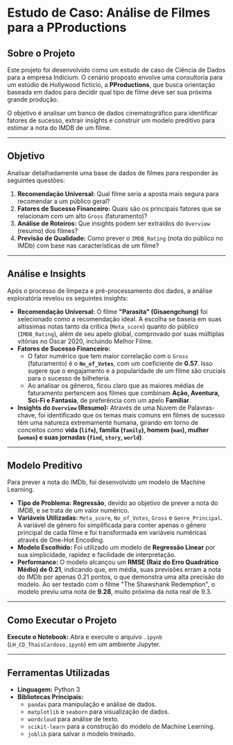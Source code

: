 # Estudo de Caso: Análise de Filmes para a PProductions

## Sobre o Projeto

Este projeto foi desenvolvido como um estudo de caso de Ciência de Dados para a empresa Indicium. O cenário proposto envolve uma consultoria para um estúdio de Hollywood fictício, a **PProductions**, que busca orientação baseada em dados para decidir qual tipo de filme deve ser sua próxima grande produção.

O objetivo é analisar um banco de dados cinematográfico para identificar fatores de sucesso, extrair insights e construir um modelo preditivo para estimar a nota do IMDB de um filme.

---

## Objetivo

Analisar detalhadamente uma base de dados de filmes para responder às seguintes questões:

1.  **Recomendação Universal:** Qual filme seria a aposta mais segura para recomendar a um público geral?
2.  **Fatores de Sucesso Financeiro:** Quais são os principais fatores que se relacionam com um alto `Gross` (faturamento)?
3.  **Análise de Roteiros:** Que insights podem ser extraídos do `Overview` (resumo) dos filmes?
4.  **Previsão de Qualidade:** Como prever o `IMDB_Rating` (nota do público no IMDb) com base nas características de um filme?

---

## Análise e Insights

Após o processo de limpeza e pré-processamento dos dados, a análise exploratória revelou os seguintes insights:

* **Recomendação Universal:** O filme **"Parasita" (Gisaengchung)** foi selecionado como a recomendação ideal. A escolha se baseia em suas altíssimas notas tanto da crítica (`Meta_score`) quanto do público (`IMDB_Rating`), além de seu apelo global, comprovado por suas múltiplas vitórias no Oscar 2020, incluindo Melhor Filme.
* **Fatores de Sucesso Financeiro:**
    * O fator numérico que tem maior correlação com o `Gross` (faturamento) é o **`No_of_Votes`**, com um coeficiente de **0.57**. Isso sugere que o engajamento e a popularidade de um filme são cruciais para o sucesso de bilheteria.
    * Ao analisar os gêneros, ficou claro que as maiores médias de faturamento pertencem aos filmes que combinam **Ação, Aventura, Sci-Fi e Fantasia**, de preferência com um apelo **Familiar**.
* **Insights do `Overview` (Resumo):** Através de uma Nuvem de Palavras-chave, foi identificado que os temas mais comuns em filmes de sucesso têm uma natureza extremamente humana, girando em torno de conceitos como **vida (`life`), família (`family`), homem (`man`), mulher (`woman`) e suas jornadas (`find`, `story`, `world`)**.

---

## Modelo Preditivo

Para prever a nota do IMDb, foi desenvolvido um modelo de Machine Learning.

* **Tipo de Problema:** **Regressão**, devido ao objetivo de prever a nota do IMDB, e se trata de um valor numérico.
* **Variáveis Utilizadas:** `Meta_score`, `No_of_Votes`, `Gross` e `Genre_Principal`. A variável de gênero foi simplificada para conter apenas o gênero principal de cada filme e foi transformada em variáveis numéricas através de One-Hot Encoding.
* **Modelo Escolhido:** Foi utilizado um modelo de **Regressão Linear** por sua simplicidade, rapidez e facilidade de interpretação.
* **Performance:** O modelo alcançou um **RMSE (Raiz do Erro Quadrático Médio) de 0.21**, indicando que, em média, suas previsões erram a nota do IMDb por apenas 0.21 pontos, o que demonstra uma alta precisão do modelo. Ao ser testado com o filme "The Shawshank Redemption", o modelo previu uma nota de **9.28**, muito próxima da nota real de 9.3.

---

## Como Executar o Projeto

**Execute o Notebook:** Abra e execute o arquivo `.ipynb` (`LH_CD_ThaisCardoso.ipynb`) em um ambiente Jupyter.

---

## Ferramentas Utilizadas

* **Linguagem:** Python 3
* **Bibliotecas Principais:**
    * `pandas` para manipulação e análise de dados.
    * `matplotlib` e `seaborn` para visualização de dados.
    * `wordcloud` para análise de texto.
    * `scikit-learn` para a construção do modelo de Machine Learning.
    * `joblib` para salvar o modelo treinado.
